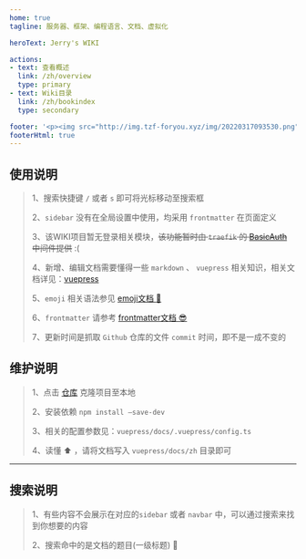 ```yaml
---
home: true
tagline: 服务器、框架、编程语言、文档、虚拟化

heroText: Jerry's WIKI

actions:
- text: 查看概述
  link: /zh/overview
  type: primary
- text: Wiki目录
  link: /zh/bookindex
  type: secondary

footer: '<p><img src="http://img.tzf-foryou.xyz/img/20220317093530.png"> <a class="banquan" style="color:#000;" href="https://beian.miit.gov.cn/#/Integrated/recordQuery" target="_blank">粤ICP备17101923号</a></p><hr /> MIT Licensed | Copyright © 2023-present Powered by Vuepress'
footerHtml: true
---
```


## 使用说明


> 1、搜索快捷键 `/` 或者 `s` 即可将光标移动至搜索框
>
> 2、`sidebar` 没有在全局设置中使用，均采用 `frontmatter` 在页面定义
>
> 3、该WIKI项目暂无登录相关模块，~~该功能暂时由 `traefik` 的 [BasicAuth](https://doc.traefik.io/traefik/middlewares/http/basicauth/) 中间件提供~~ :(
>
> 4、新增、编辑文档需要懂得一些 `markdown` 、 `vuepress` 相关知识，相关文档详见：[vuepress](https://v2.vuepress.vuejs.org/zh/)
>
> 5、`emoji` 相关语法参见 [emoji文档 :rocket:](https://github.com/ikatyang/emoji-cheat-sheet)
>
> 6、`frontmatter` 请参考 [frontmatter文档 :sunglasses:](https://vuepress2.netlify.app/zh/reference/default-theme/frontmatter.html#%E6%89%80%E6%9C%89%E9%A1%B5%E9%9D%A2)
>
> 7、更新时间是抓取 `Github` 仓库的文件 `commit` 时间，即不是一成不变的

## 维护说明


> 1、点击 [仓库](https://github.com/JerryTZF/wiki) 克隆项目至本地
>
> 2、安装依赖 `npm install –save-dev`
>
> 3、相关的配置参数见：`vuepress/docs/.vuepress/config.ts`
>
> 4、读懂 :arrow_up: ，请将文档写入 `vuepress/docs/zh` 目录即可

---

## 搜索说明


> 1、有些内容不会展示在对应的`sidebar` 或者 `navbar` 中，可以通过搜索来找到你想要的内容
>
> 2、搜索命中的是文档的题目(一级标题) :dart: